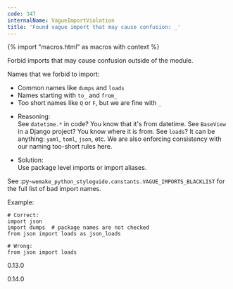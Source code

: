 ```yaml
---
code: 347
internalName: VagueImportViolation
title: 'Found vague import that may cause confusion: _'
---
```


{% import "macros.html" as macros with context %}

Forbid imports that may cause confusion outside of the module.

Names that we forbid to import:

  - Common names like `dumps` and `loads`
  - Names starting with `to_` and `from_`
  - Too short names like `Q` or `F`, but we are fine with `_`

<!-- end list -->

  - Reasoning:  
    See `datetime.*` in code? You know that it's from datetime. See
    `BaseView` in a Django project? You know where it is from. See
    `loads`? It can be anything: `yaml`, `toml`, `json`, etc. We are
    also enforcing consistency with our naming too-short rules here.

  - Solution:  
    Use package level imports or import aliases.

See :py`~wemake_python_styleguide.constants.VAGUE_IMPORTS_BLACKLIST` for
the full list of bad import names.

Example:

    # Correct:
    import json
    import dumps  # package names are not checked
    from json import loads as json_loads
    
    # Wrong:
    from json import loads

<div class="versionadded">

0.13.0

</div>

<div class="versionchanged">

0.14.0

</div>